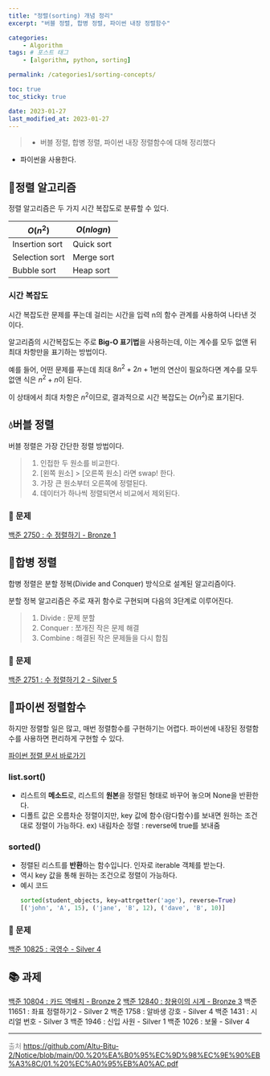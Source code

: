 ```yaml
---
title: "정렬(sorting) 개념 정리"
excerpt: "버블 정렬, 합병 정렬, 파이썬 내장 정렬함수"

categories:
    - Algorithm
tags: # 포스트 태그
    - [algorithm, python, sorting]

permalink: /categories1/sorting-concepts/

toc: true
toc_sticky: true

date: 2023-01-27
last_modified_at: 2023-01-27
---
```


> -   버블 정렬, 합병 정렬, 파이썬 내장 정렬함수에 대해 정리했다

-   파이썬을 사용한다.

## 🐥정렬 알고리즘

정렬 알고리즘은 두 가지 시간 복잡도로 분류할 수 있다.

| $O(n^2)$       | $O(nlogn)$ |
| -------------- | ---------- |
| Insertion sort | Quick sort |
| Selection sort | Merge sort |
| Bubble sort    | Heap sort  |

### 시간 복잡도

시간 복잡도란 문제를 푸는데 걸리는 시간을 입력 n의 함수 관계를 사용하여 나타낸 것이다.

알고리즘의 시간복잡도는 주로 **Big-O 표기법**을 사용하는데, 이는 계수를 모두 없앤 뒤 최대 차항만을 표기하는 방법이다.

예를 들어, 어떤 문제를 푸는데 최대 $8n^2 + 2n + 1$번의 연산이 필요하다면 계수를 모두 없앤 식은 $n^2 + n$이 된다.

이 상태에서 최대 차항은 $n^2$이므로, 결과적으로 시간 복잡도는 $O(n^2)$로 표기된다.

## 💧버블 정렬

버블 정렬은 가장 간단한 정렬 방법이다.

> 1. 인접한 두 원소를 비교한다.
> 2. [왼쪽 원소] > [오른쪽 원소] 라면 swap! 한다.
> 3. 가장 큰 원소부터 오른쪽에 정렬된다.
> 4. 데이터가 하나씩 정렬되면서 비교에서 제외된다.

### 📝 문제

[백준 2750 : 수 정렬하기 - Bronze 1](https://velog.io/@asaei623/%ED%8C%8C%EC%9D%B4%EC%8D%AC-%EB%B0%B1%EC%A4%80-2750-%EC%88%98-%EC%A0%95%EB%A0%AC%ED%95%98%EA%B8%B0)

## 🤝합병 정렬

합병 정렬은 분할 정복(Divide and Conquer) 방식으로 설계된 알고리즘이다.

분할 정복 알고리즘은 주로 재귀 함수로 구현되며 다음의 3단계로 이루어진다.

> 1. Divide : 문제 분할
> 2. Conquer : 쪼개진 작은 문제 해결
> 3. Combine : 해결된 작은 문제들을 다시 합침

### 📝 문제

[백준 2751 : 수 정렬하기 2 - Silver 5](https://velog.io/@asaei623/%ED%8C%8C%EC%9D%B4%EC%8D%AC-%EB%B0%B1%EC%A4%80-2751-%EC%88%98-%EC%A0%95%EB%A0%AC%ED%95%98%EA%B8%B0-2)

## 🥧파이썬 정렬함수

하지만 정렬할 일은 많고, 매번 정렬함수를 구현하기는 어렵다.
파이썬에 내장된 정렬함수를 사용하면 편리하게 구현할 수 있다.

[파이썬 정렬 문서 바로가기](https://docs.python.org/ko/3/howto/sorting.html)

### list.sort()

-   리스트의 **메소드**로, 리스트의 **원본**을 정렬된 형태로 바꾸어 놓으며 None을 반환한다.
-   디폴트 값은 오름차순 정렬이지만, key 값에 함수(람다함수)를 보내면 원하는 조건대로 정렬이 가능하다.
    ex) 내림차순 정렬 : reverse에 true를 보내줌

### sorted()

-   정렬된 리스트를 **반환**하는 함수입니다. 인자로 iterable 객체를 받는다.
-   역시 key 값을 통해 원하는 조건으로 정렬이 가능하다.
-   예시 코드
    ```python
    sorted(student_objects, key=attrgetter('age'), reverse=True)
    [('john', 'A', 15), ('jane', 'B', 12), ('dave', 'B', 10)]
    ```

### 📝 문제

[백준 10825 : 국영수 - Silver 4](https://velog.io/@asaei623/%ED%8C%8C%EC%9D%B4%EC%8D%AC-%EB%B0%B1%EC%A4%80-10825-%EA%B5%AD%EC%98%81%EC%88%98)

## 📚 과제

[백준 10804 : 카드 역배치 - Bronze 2](https://velog.io/@asaei623/%ED%8C%8C%EC%9D%B4%EC%8D%AC-%EB%B0%B1%EC%A4%80-10804-%EC%B9%B4%EB%93%9C-%EC%97%AD%EB%B0%B0%EC%B9%98)
[백준 12840 : 창용이의 시계 - Bronze 3](https://velog.io/@asaei623/%ED%8C%8C%EC%9D%B4%EC%8D%AC-%EB%B0%B1%EC%A4%80-12840-%EC%B0%BD%EC%9A%A9%EC%9D%B4%EC%9D%98-%EC%8B%9C%EA%B3%84)
백준 11651 : 좌표 정렬하기2 - Silver 2
백준 1758 : 알바생 강호 - Silver 4
백준 1431 : 시리얼 번호 - Silver 3
백준 1946 : 신입 사원 - Silver 1
백준 1026 : 보물 - Silver 4

---

<span style="color:#888888">출처</span>
https://github.com/Altu-Bitu-2/Notice/blob/main/00.%20%EA%B0%95%EC%9D%98%EC%9E%90%EB%A3%8C/01.%20%EC%A0%95%EB%A0%AC.pdf
